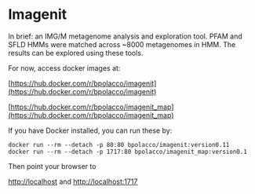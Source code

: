 # Imagenit

In brief: an IMG/M metagenome analysis and exploration tool. PFAM and SFLD HMMs were matched across ~8000 metagenomes in HMM.  The results can be explored using these tools. 

For now, access docker images at:

[https://hub.docker.com/r/bpolacco/imagenit](https://hub.docker.com/r/bpolacco/imagenit)

[https://hub.docker.com/r/bpolacco/imagenit_map](https://hub.docker.com/r/bpolacco/imagenit_map)

If you have Docker installed, you can run these by:

```
docker run --rm --detach -p 80:80 bpolacco/imagenit:version0.11
docker run --rm --detach -p 1717:80 bpolacco/imagenit_map:version0.1

```

Then point your browser to 

[http://localhost](http://localhost)
and
[http://localhost:1717](http://localhost:1717)
